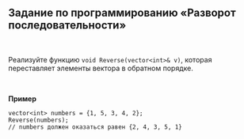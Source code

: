 Задание по программированию «Разворот последовательности»
---------------------------------------------------------

 

Реализуйте функцию `void Reverse(vector<int>& v)`, которая переставляет элементы
вектора в обратном порядке.

 

**Пример**

~~~~~~~~~~~~~~~~~~~~~~~~~~~~~~~~~~~~~~~~~~~~~~~~~~~~~~~~~~~~~~~~~~~~~~~~~~~~~~~~
vector<int> numbers = {1, 5, 3, 4, 2};
Reverse(numbers);
// numbers должен оказаться равен {2, 4, 3, 5, 1}
~~~~~~~~~~~~~~~~~~~~~~~~~~~~~~~~~~~~~~~~~~~~~~~~~~~~~~~~~~~~~~~~~~~~~~~~~~~~~~~~
